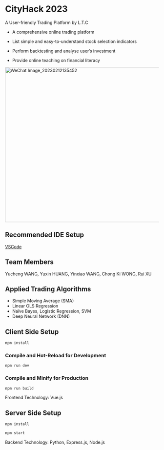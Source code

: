 # CityHack 2023

A User-friendly Trading Platform by L.T.C

* A comprehensive online trading platform

* List simple and easy-to-understand stock selection indicators

* Perform backtesting and analyse user’s investment

* Provide online teaching on financial literacy

<img width="508" alt="WeChat Image_20230212135452" src="https://user-images.githubusercontent.com/80200340/218295414-0025f90f-acf2-407d-9c47-839d922de9e7.png">

## Recommended IDE Setup

[VSCode](https://code.visualstudio.com/) 

## Team Members

Yucheng WANG, Yuxin HUANG, Yinxiao WANG, Chong Ki WONG, Rui XU

## Applied Trading Algorithms
* Simple Moving Average (SMA)
* Linear OLS Regression
* Naïve Bayes, Logistic Regression, SVM
* Deep Neural Network (DNN)

## Client Side Setup

```sh
npm install
```

### Compile and Hot-Reload for Development

```sh
npm run dev
```

### Compile and Minify for Production

```sh
npm run build
```

Frontend Technology: Vue.js

## Server Side Setup

```sh
npm install
```

```sh
npm start
```

Backend Technology: Python, Express.js, Node.js
